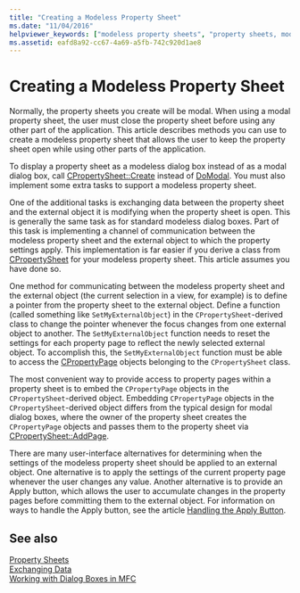 ```yaml
---
title: "Creating a Modeless Property Sheet"
ms.date: "11/04/2016"
helpviewer_keywords: ["modeless property sheets", "property sheets, modeless", "Create method [MFC], property sheets"]
ms.assetid: eafd8a92-cc67-4a69-a5fb-742c920d1ae8
---
```

# Creating a Modeless Property Sheet

Normally, the property sheets you create will be modal. When using a modal property sheet, the user must close the property sheet before using any other part of the application. This article describes methods you can use to create a modeless property sheet that allows the user to keep the property sheet open while using other parts of the application.

To display a property sheet as a modeless dialog box instead of as a modal dialog box, call [CPropertySheet::Create](../mfc/reference/cpropertysheet-class.md#create) instead of [DoModal](../mfc/reference/cpropertysheet-class.md#domodal). You must also implement some extra tasks to support a modeless property sheet.

One of the additional tasks is exchanging data between the property sheet and the external object it is modifying when the property sheet is open. This is generally the same task as for standard modeless dialog boxes. Part of this task is implementing a channel of communication between the modeless property sheet and the external object to which the property settings apply. This implementation is far easier if you derive a class from [CPropertySheet](../mfc/reference/cpropertysheet-class.md) for your modeless property sheet. This article assumes you have done so.

One method for communicating between the modeless property sheet and the external object (the current selection in a view, for example) is to define a pointer from the property sheet to the external object. Define a function (called something like `SetMyExternalObject`) in the `CPropertySheet`-derived class to change the pointer whenever the focus changes from one external object to another. The `SetMyExternalObject` function needs to reset the settings for each property page to reflect the newly selected external object. To accomplish this, the `SetMyExternalObject` function must be able to access the [CPropertyPage](../mfc/reference/cpropertypage-class.md) objects belonging to the `CPropertySheet` class.

The most convenient way to provide access to property pages within a property sheet is to embed the `CPropertyPage` objects in the `CPropertySheet`-derived object. Embedding `CPropertyPage` objects in the `CPropertySheet`-derived object differs from the typical design for modal dialog boxes, where the owner of the property sheet creates the `CPropertyPage` objects and passes them to the property sheet via [CPropertySheet::AddPage](../mfc/reference/cpropertysheet-class.md#addpage).

There are many user-interface alternatives for determining when the settings of the modeless property sheet should be applied to an external object. One alternative is to apply the settings of the current property page whenever the user changes any value. Another alternative is to provide an Apply button, which allows the user to accumulate changes in the property pages before committing them to the external object. For information on ways to handle the Apply button, see the article [Handling the Apply Button](../mfc/handling-the-apply-button.md).

## See also

[Property Sheets](../mfc/property-sheets-mfc.md)<br/>
[Exchanging Data](../mfc/exchanging-data.md)<br/>
[Working with Dialog Boxes in MFC](../mfc/life-cycle-of-a-dialog-box.md)
